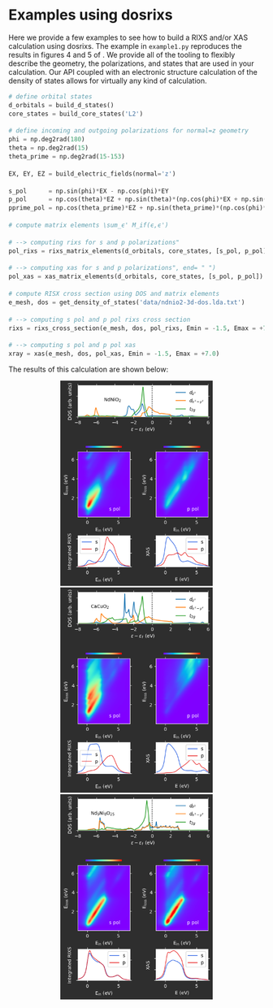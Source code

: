 # Examples using dosrixs

Here we provide a few examples to see how to build a RIXS and/or XAS calculation using dosrixs. The example in ``example1.py`` reproduces the results in figures 4 and 5 of [](). We provide all of the tooling to flexibly describe the geometry, the polarizations, and states that are used in your calculation. Our API coupled with an electronic structure calculation of the density of states allows for virtually any kind of calculation.

```python
# define orbital states
d_orbitals = build_d_states()
core_states = build_core_states('L2')

# define incoming and outgoing polarizations for normal=z geometry
phi = np.deg2rad(180)
theta = np.deg2rad(15)
theta_prime = np.deg2rad(15-153)

EX, EY, EZ = build_electric_fields(normal='z')

s_pol      = np.sin(phi)*EX - np.cos(phi)*EY                                                # s, s'
p_pol      = np.cos(theta)*EZ + np.sin(theta)*(np.cos(phi)*EX + np.sin(phi)*EY)             # p
pprime_pol = np.cos(theta_prime)*EZ + np.sin(theta_prime)*(np.cos(phi)*EX + np.sin(phi)*EY) # p'

# compute matrix elements \sum_ϵ' M_if(ϵ,ϵ')

# --> computing rixs for s and p polarizations"
pol_rixs = rixs_matrix_elements(d_orbitals, core_states, [s_pol, p_pol], [s_pol, pprime_pol])

# --> computing xas for s and p polarizations", end= " ")
pol_xas = xas_matrix_elements(d_orbitals, core_states, [s_pol, p_pol])

# compute RISX cross section using DOS and matrix elements
e_mesh, dos = get_density_of_states('data/ndnio2-3d-dos.lda.txt')

# --> computing s pol and p pol rixs cross section
rixs = rixs_cross_section(e_mesh, dos, pol_rixs, Emin = -1.5, Emax = +7.0)

# --> computing s pol and p pol xas
xray = xas(e_mesh, dos, pol_xas, Emin = -1.5, Emax = +7.0)
```

The results of this calculation are shown below:

<p align="center">
<img src="data/example1-output.png" width="300"/>
<img src="data/example2-output.png" width="300"/>
<img src="data/example3-output.png" width="300"/>
</p>
